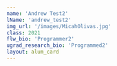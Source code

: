 ```yaml
---
name: 'Andrew Test2'
lName: 'andrew_test2'
img_url: '/images/MicahOlivas.jpg'
class: 2021
flw_bio: 'Programmer2'
ugrad_research_bio: 'Programmed2'
layout: alum_card
---
```

